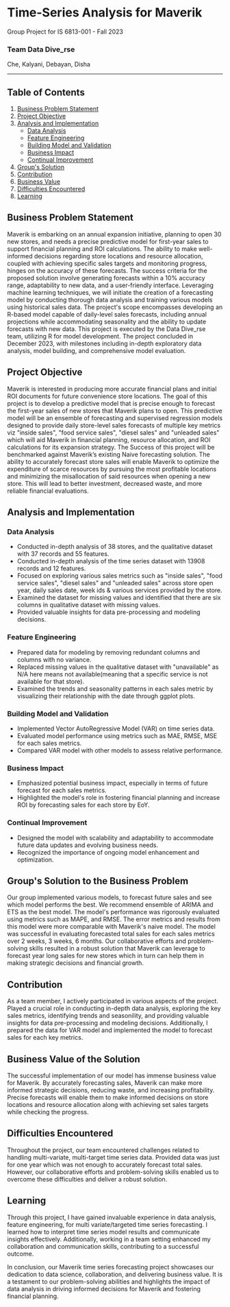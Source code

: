 # Time-Series Analysis for Maverik
Group Project for IS 6813-001 - Fall 2023
### Team Data Dive_rse
Che, Kalyani, Debayan, Disha

- - - - 

## Table of Contents

1. [Business Problem Statement](#business-problem-statement)
2. [Project Objective](#project-objective)
3. [Analysis and Implementation](#analysis-and-implementation)
   - [Data Analysis](#data-analysis)
   - [Feature Engineering](#feature-engineering)
   - [Building Model and Validation](#building-model-and-validation)
   - [Business Impact](#business-impact)
   - [Continual Improvement](#continual-improvement)
4. [Group's Solution](#groups-solution)
5. [Contribution](#contribution)
6. [Business Value](#business-value)
7. [Difficulties Encountered](#difficulties-encountered)
8. [Learning](#learning)

## Business Problem Statement <a name="business-problem-statement"></a>
Maverik is embarking on an annual expansion initiative, planning to open 30 new stores, and needs a precise predictive model for first-year sales to support financial planning and ROI calculations. The ability to make well-informed decisions regarding store locations and resource allocation, coupled with achieving specific sales targets and monitoring progress, hinges on the accuracy of these forecasts. The success criteria for the proposed solution involve generating forecasts within a 10% accuracy range, adaptability to new data, and a user-friendly interface. Leveraging machine learning techniques, we will initiate the creation of a forecasting model by conducting thorough data analysis and training various models using historical sales data. The project's scope encompasses developing an R-based model capable of daily-level sales forecasts, including annual projections while accommodating seasonality and the ability to update forecasts with new data. This project is executed by the Data Dive_rse team, utilizing R for model development. The project concluded in December 2023, with milestones including in-depth exploratory data analysis, model building, and comprehensive model evaluation.

## Project Objective <a name="project-objective"></a>
Maverik is interested in producing more accurate financial plans and initial ROI documents for future convenience store locations. The goal of this project is to develop a predictive model that is precise enough to forecast the first-year sales of new stores that Maverik plans to open. This predictive model will be an ensemble of forecasting and supervised regression models designed to provide daily store-level sales forecasts of multiple key metrics viz "inside sales", "food service sales", "diesel sales" and "unleaded sales" which will aid Maverik in financial planning, resource allocation, and ROI calculations for its expansion strategy. The Success of this project will be benchmarked against Maverik’s existing Naive forecasting solution. The ability to accurately forecast store sales will enable Maverik to optimize the expenditure of scarce resources by pursuing the most profitable locations and minimizing the misallocation of said resources when opening a new store. This will lead to better investment, decreased waste, and more reliable financial evaluations.

## Analysis and Implementation <a name="analysis-and-implementation"></a>

### Data Analysis <a name="data-analysis"></a>
- Conducted in-depth analysis of 38 stores, and the qualitative dataset with 37 records and 55 features.
- Conducted in-depth analysis of the time series dataset with 13908 records and 12 features.
- Focused on exploring various sales metrics such as "inside sales", "food service sales", "diesel sales" and "unleaded sales" across store open year, daily sales date, week ids & various services provided by the store.
- Examined the dataset for missing values and identified that there are six columns in qualitative dataset with missing values.
- Provided valuable insights for data pre-processing and modeling decisions.

### Feature Engineering <a name="feature-engineering"></a>
- Prepared data for modeling by removing redundant columns and columns with no variance.
- Replaced missing values in the qualitative dataset with "unavailable" as N/A here means not available(meaning that a specific service is not available for that store).
- Examined the trends and seasonality patterns in each sales metric by visualizing their relationship with the date through ggplot plots.

### Building Model and Validation <a name="building-model-and-validation"></a>
- Implemented Vector AutoRegressive Model (VAR) on time series data.
- Evaluated model performance using metrics such as MAE, RMSE, MSE for each sales metrics.
- Compared VAR model with other models to assess relative performance.

### Business Impact <a name="business-impact"></a>
- Emphasized potential business impact, especially in terms of future forecast for each sales metrics.
- Highlighted the model's role in fostering financial planning and increase ROI by forecasting sales for each store by EoY.

### Continual Improvement <a name="continual-improvement"></a>
- Designed the model with scalability and adaptability to accommodate future data updates and evolving business needs.
- Recognized the importance of ongoing model enhancement and optimization.

## Group's Solution to the Business Problem <a name="groups-solution"></a>
Our group implemented various models, to forecast future sales and see which model performs the best. We recommend ensemble of ARIMA and ETS as the best model. The model's performance was rigorously evaluated using metrics such as MAPE, and RMSE. The error metrics and results from this model were more comparable with Maverik's naive model. The model was successful in evaluating forecasted total sales for each sales metrics over 2 weeks, 3 weeks, 6 months. Our collaborative efforts and problem-solving skills resulted in a robust solution that Maverik can leverage to forecast year long sales for new stores which in turn can help them in making strategic decisions and financial growth.

## Contribution <a name="contribution"></a>
As a team member, I actively participated in various aspects of the project. Played a crucial role in conducting in-depth data analysis, exploring the key sales metrics, identifying trends and seasonility, and providing valuable insights for data pre-processing and modeling decisions. Additionally, I prepared the data for VAR model and implemented the model to forecast sales for each key metrics. 

## Business Value of the Solution <a name="business-value"></a>
The successful implementation of our model has immense business value for Maverik. By accurately forecasting sales, Maverik can make more informed strategic decisions, reducing waste, and increasing profitability. Precise forecasts will enable them to make informed decisions on store locations and resource allocation along with achieving set sales targets while checking the progress.

## Difficulties Encountered <a name="difficulties-encountered"></a>
Throughout the project, our team encountered challenges related to handling multi-variate, multi-target time series data. Provided data was just for one year which was not enough to accurately forecast total sales. However, our collaborative efforts and problem-solving skills enabled us to overcome these difficulties and deliver a robust solution.

## Learning <a name="learning"></a>
Through this project, I have gained invaluable experience in data analysis, feature engineering, for multi variate/targeted time series forecasting. I learned how to interpret time series model results and communicate insights effectively. Additionally, working in a team setting enhanced my collaboration and communication skills, contributing to a successful outcome.

In conclusion, our Maverik time series forecasting project showcases our dedication to data science, collaboration, and delivering business value. It is a testament to our problem-solving abilities and highlights the impact of data analysis in driving informed decisions for Maverik and fostering financial planning.
